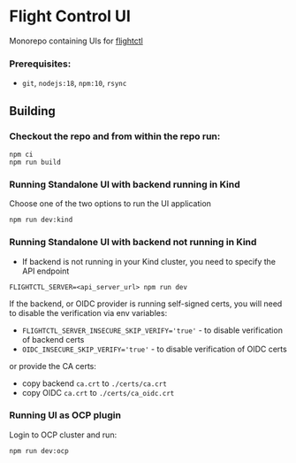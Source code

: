# Flight Control UI

Monorepo containing UIs for [flightctl](https://github.com/flightctl/flightctl)

### Prerequisites:
* `git`, `nodejs:18`, `npm:10`, `rsync`

## Building

### Checkout the repo and from within the repo run:

```
npm ci
npm run build
```

### Running Standalone UI with backend running in Kind

Choose one of the two options to run the UI application

  ```
  npm run dev:kind
  ```


### Running Standalone UI with backend not running in Kind
- If backend is not running in your Kind cluster, you need to specify the API endpoint

```
FLIGHTCTL_SERVER=<api_server_url> npm run dev
```

If the backend, or OIDC provider is running self-signed certs, you will need to disable the verification via env variables:

 - `FLIGHTCTL_SERVER_INSECURE_SKIP_VERIFY='true'` - to disable verification of backend certs
 - `OIDC_INSECURE_SKIP_VERIFY='true'` - to disable verification of OIDC certs

or provide the CA certs:

 - copy backend `ca.crt` to `./certs/ca.crt`
 - copy OIDC `ca.crt` to `./certs/ca_oidc.crt`

### Running UI as OCP plugin

Login to OCP cluster and run:

```
npm run dev:ocp 
```

